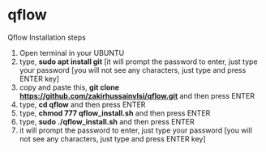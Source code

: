 # qflow

Qflow Installation steps

1. Open terminal in your UBUNTU 
2. type, <b>sudo apt install git</b> [it will prompt the password to enter, just type your password [you will not see any characters, just type and press ENTER 
   key]
3. copy and paste this, <b>git clone https://github.com/zakirhussainvlsi/qflow.git</b> and then press ENTER
4. type, <b>cd qflow</b> and then press ENTER
5. type, <b>chmod 777 qflow_install.sh</b> and then press ENTER
6. type, <b>sudo ./qflow_install.sh</b> and then press ENTER
7. it will prompt the password to enter, just type your password [you will not see any characters, just type and press ENTER key]
